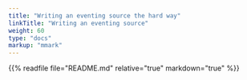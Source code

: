 ```yaml
---
title: "Writing an eventing source the hard way"
linkTitle: "Writing an eventing source"
weight: 60
type: "docs"
markup: "mmark"
---
```


{{% readfile file="README.md" relative="true" markdown="true" %}}
